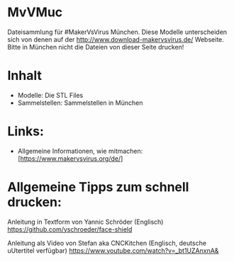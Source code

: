 # MvVMuc
Dateisammlung für #MakerVsVirus München. 
Diese Modelle unterscheiden sich von denen auf der http://www.download-makervsvirus.de/ Webseite. Bitte in München nicht die Dateien von dieser Seite drucken!

# Inhalt
* Modelle: Die STL Files
* Sammelstellen: Sammelstellen in München 


# Links:
* Allgemeine Informationen, wie mitmachen: [https://www.makervsvirus.org/de/]

# Allgemeine Tipps zum schnell drucken:

Anleitung in Textform von Yannic Schröder (Englisch)
https://github.com/yschroeder/face-shield

Anleitung als Video von Stefan aka CNCKitchen (Englisch, deutsche uUtertitel verfügbar)
https://www.youtube.com/watch?v=_bt1UZAnxnA&









